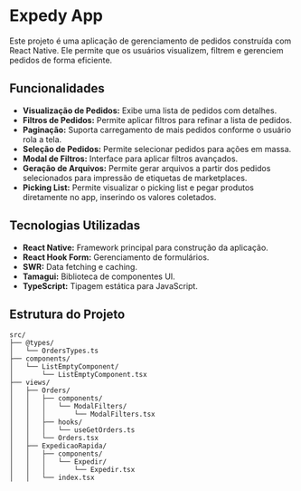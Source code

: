 # Expedy App

Este projeto é uma aplicação de gerenciamento de pedidos construída com React Native. Ele permite que os usuários visualizem, filtrem e gerenciem pedidos de forma eficiente.

## Funcionalidades

- **Visualização de Pedidos:** Exibe uma lista de pedidos com detalhes.
- **Filtros de Pedidos:** Permite aplicar filtros para refinar a lista de pedidos.
- **Paginação:** Suporta carregamento de mais pedidos conforme o usuário rola a tela.
- **Seleção de Pedidos:** Permite selecionar pedidos para ações em massa.
- **Modal de Filtros:** Interface para aplicar filtros avançados.
- **Geração de Arquivos:** Permite gerar arquivos a partir dos pedidos selecionados para impressão de etiquetas de marketplaces.
- **Picking List:** Permite visualizar o picking list e pegar produtos diretamente no app, inserindo os valores coletados.

## Tecnologias Utilizadas

- **React Native:** Framework principal para construção da aplicação.
- **React Hook Form:** Gerenciamento de formulários.
- **SWR:** Data fetching e caching.
- **Tamagui:** Biblioteca de componentes UI.
- **TypeScript:** Tipagem estática para JavaScript.

## Estrutura do Projeto

```plaintext
src/
├── @types/
│   └── OrdersTypes.ts
├── components/
│   └── ListEmptyComponent/
│       └── ListEmptyComponent.tsx
├── views/
│   ├── Orders/
│   │   ├── components/
│   │   │   └── ModalFilters/
│   │   │       └── ModalFilters.tsx
│   │   ├── hooks/
│   │   │   └── useGetOrders.ts
│   │   └── Orders.tsx
│   ├── ExpedicaoRapida/
│   │   ├── components/
│   │   │   └── Expedir/
│   │   │       └── Expedir.tsx
│   │   └── index.tsx
